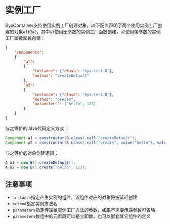 # 实例工厂

ByxContainer支持使用实例工厂创建对象，以下配置声明了两个使用实例工厂创建的对象`a1`和`a2`，其中`a1`使用无参数的实例工厂函数创建，`a2`使用带参数的实例工厂函数函数创建：

```json
{
    "components":
    {
        "a1":
        {
            "instance": {"class": "byx.test.B"},
            "method": "createDefault"
        },
        "a2":
        {
            "instance": {"class": "byx.test.B"},
            "method": "create",
            "parameters": ["hello", 123]
        }
    }
}
```

与之等价的Java代码定义方式：

```java
Component a1 = constructor(B.class).call("createDefault");
Component a2 = constructor(B.class).call("create", value("hello"), value(123));
```

与之等价的对象创建逻辑：

```java
A a1 = new B().createDefault();
A a2 = new B().create("hello", 123);
```

## 注意事项

* `instance`指定产生实例的组件，该组件对应的对象将被延迟创建
* `method`指定实例方法名
* `parameters`指定传递给实例工厂方法的参数，如果不需要传递参数可省略
* `parameters`数组中的元素既可以是立即数，也可以嵌套其它组件的定义
